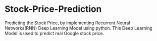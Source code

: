 # Stock-Price-Prediction
Predicting the Stock Price, by implementing Recurrent Neural Networks(RNN) Deep Learning Model using python. This Deep Learning Model is used to predict real Google stock price.
